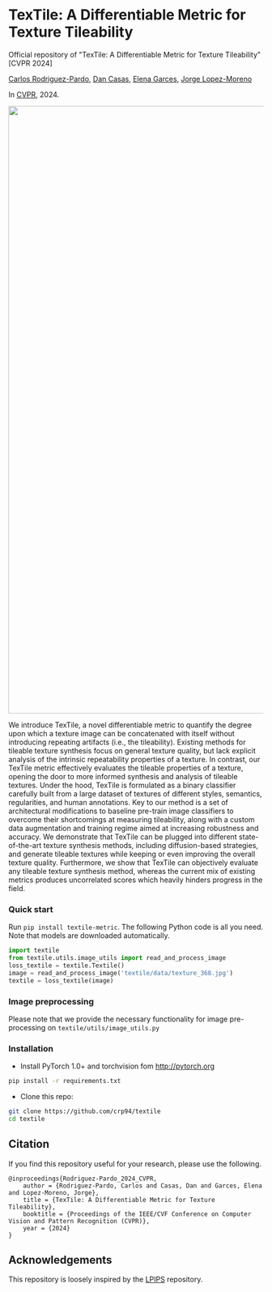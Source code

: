 # TexTile: A Differentiable Metric for Texture Tileability

Official repository of "TexTile: A Differentiable Metric for Texture Tileability" [CVPR 2024]

[Carlos Rodriguez-Pardo](https://carlosrodriguezpardo.es/), [Dan Casas](https://dancasas.github.io/), [Elena Garces](https://www.elenagarces.es/), [Jorge Lopez-Moreno](http://www.jorg3.com/)

In [CVPR](https://arxiv.org/abs/2403.12961v1), 2024.


<img src='https://github.com/crp94/textile/blob/main/textile/data/teaser.png' width=1200>

We introduce TexTile, a novel differentiable metric to quantify the degree upon which a texture image can be concatenated with itself without introducing repeating artifacts (i.e., the tileability). Existing methods for tileable texture synthesis focus on general texture quality, but lack explicit analysis of the intrinsic repeatability properties of a texture. In contrast, our TexTile metric effectively evaluates the tileable properties of a texture, opening the door to more informed synthesis and analysis of tileable textures. Under the hood, TexTile is formulated as a binary classifier carefully built from a large dataset of textures of different styles, semantics, regularities, and human annotations. Key to our method is a set of architectural modifications to baseline pre-train image classifiers to overcome their shortcomings at measuring tileability, along with a custom data augmentation and training regime aimed at increasing robustness and accuracy. We demonstrate that TexTile can be plugged into different state-of-the-art texture synthesis methods, including diffusion-based strategies, and generate tileable textures while keeping or even improving the overall texture quality. Furthermore, we show that TexTile can objectively evaluate any tileable texture synthesis method, whereas the current mix of existing metrics produces uncorrelated scores which heavily hinders progress in the field.


### Quick start

Run `pip install textile-metric`. The following Python code is all you need. Note that models are downloaded automatically.

```python
import textile
from textile.utils.image_utils import read_and_process_image
loss_textile = textile.Textile() 
image = read_and_process_image('textile/data/texture_368.jpg')
textile = loss_textile(image)
```

### Image preprocessing
Please note that we provide the necessary functionality for image pre-processing on `textile/utils/image_utils.py`

### Installation
- Install PyTorch 1.0+ and torchvision fom http://pytorch.org

```bash
pip install -r requirements.txt
```
- Clone this repo:
```bash
git clone https://github.com/crp94/textile
cd textile
```


## Citation

If you find this repository useful for your research, please use the following.

```
@inproceedings{Rodriguez-Pardo_2024_CVPR,
    author = {Rodriguez-Pardo, Carlos and Casas, Dan and Garces, Elena and Lopez-Moreno, Jorge},
    title = {TexTile: A Differentiable Metric for Texture Tileability},
    booktitle = {Proceedings of the IEEE/CVF Conference on Computer Vision and Pattern Recognition (CVPR)}, 
    year = {2024}
}
```


## Acknowledgements

This repository is loosely inspired by the [LPIPS](https://github.com/richzhang/PerceptualSimilarity) repository. 